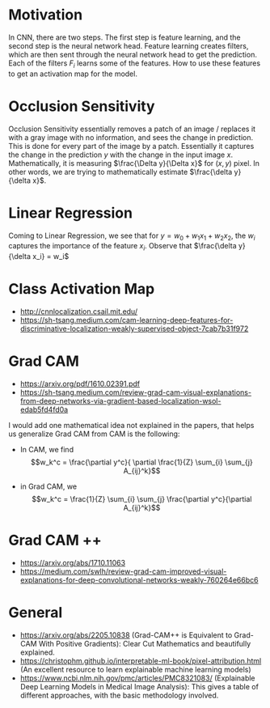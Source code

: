 # Motivation

In CNN, there are two steps. The first step is feature learning, and the second step is the neural network head. Feature learning creates filters, which are then sent
through the neural network head to get the prediction. Each of the filters $F_i$ learns some of the features. How to use these features to get an activation map for the model.

# Occlusion Sensitivity

Occlusion Sensitivity essentially removes a patch of an image / replaces it with a gray image with no information, and sees the change in prediction. This is done for every part
of the image by a patch. Essentially it captures the change in the prediction $y$ with the change in the input image $x$. Mathematically, it is measuring $\frac{\Delta y}{\Delta x}$
for $(x,y)$ pixel. In other words, we are trying to mathematically estimate $\frac{\delta y}{\delta x}$.

# Linear Regression

Coming to Linear Regression, we see that for $y = w_0 + w_1 x_1 + w_2 x_2$, the $w_i$ captures the importance of the feature $x_i$. Observe that $\frac{\delta y}{\delta x_i} = w_i$

# Class Activation Map

* http://cnnlocalization.csail.mit.edu/
* https://sh-tsang.medium.com/cam-learning-deep-features-for-discriminative-localization-weakly-supervised-object-7cab7b31f972

# Grad CAM

* https://arxiv.org/pdf/1610.02391.pdf
* https://sh-tsang.medium.com/review-grad-cam-visual-explanations-from-deep-networks-via-gradient-based-localization-wsol-edab5fd4fd0a

I would add one mathematical idea not explained in the papers, that helps us generalize Grad CAM from CAM is the following:

* In CAM, we find $$w_k^c =  \frac{\partial y^c}{ \partial \frac{1}{Z} \sum_{i} \sum_{j} A_{ij}^k}$$

* in Grad CAM, we $$w_k^c = \frac{1}{Z} \sum_{i} \sum_{j} \frac{\partial y^c}{\partial A_{ij}^k}$$

# Grad CAM ++

* https://arxiv.org/abs/1710.11063
* https://medium.com/swlh/review-grad-cam-improved-visual-explanations-for-deep-convolutional-networks-weakly-760264e66bc6

# General

* https://arxiv.org/abs/2205.10838 (Grad-CAM++ is Equivalent to Grad-CAM With Positive Gradients): Clear Cut Mathematics and beautifully explained.
* https://christophm.github.io/interpretable-ml-book/pixel-attribution.html (An excellent resource to learn explainable machine learning models)
* https://www.ncbi.nlm.nih.gov/pmc/articles/PMC8321083/ (Explainable Deep Learning Models in Medical Image Analysis): This gives a table of different approaches, with the basic methodology involved.
